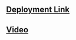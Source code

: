 ## [Deployment Link ](https://6136fa0538b21b23c6fe938d--relaxed-keller-0287dc.netlify.app/)
## [Video](https://youtu.be/2KEot3qpWpQ)
